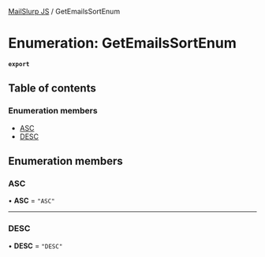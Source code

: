 [MailSlurp JS](../README.md) / GetEmailsSortEnum

# Enumeration: GetEmailsSortEnum

**`export`**

## Table of contents

### Enumeration members

- [ASC](GetEmailsSortEnum.md#asc)
- [DESC](GetEmailsSortEnum.md#desc)

## Enumeration members

### ASC

• **ASC** = `"ASC"`

___

### DESC

• **DESC** = `"DESC"`

